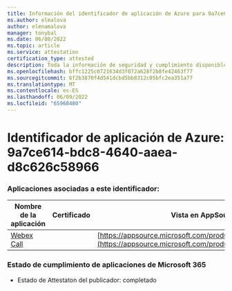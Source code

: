 ```yaml
---
title: Información del identificador de aplicación de Azure para 9a7ce614-bdc8-4640-aaea-d8c626c58966
ms.author: elmalova
author: elenamalova
manager: tonybal
ms.date: 06/08/2022
ms.topic: article
ms.service: attestation
certification_type: attested
description: Toda la información de seguridad y cumplimiento disponible para 9a7ce614-bdc8-4640-aaea-d8c626c58966.
ms.openlocfilehash: bffc1225c0721634d3f072a628f2b8fe42463f77
ms.sourcegitcommit: 6f2b3870f4d541dcbd5bb8312c05bfc2ea351a77
ms.translationtype: MT
ms.contentlocale: es-ES
ms.lasthandoff: 06/09/2022
ms.locfileid: "65968480"
---
```

# <a name="azure-app-id-9a7ce614-bdc8-4640-aaea-d8c626c58966"></a>Identificador de aplicación de Azure: 9a7ce614-bdc8-4640-aaea-d8c626c58966


### <a name="apps-associated-with-this-id"></a>Aplicaciones asociadas a este identificador:
| **Nombre de la aplicación** | **Certificado** | **Vista en AppSource** |
|--------------|---------------|-----------------------|
| [Webex Call](../forward/WA200001495.md) |  | [https://appsource.microsoft.com/product/office/WA200001495](https://appsource.microsoft.com/product/office/WA200001495) |

### <a name="microsoft-365-app-compliance-status"></a>Estado de cumplimiento de aplicaciones de Microsoft 365
- Estado de Attestaton del publicador: completado
